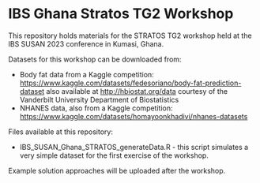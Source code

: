 # IBS Ghana Stratos TG2 Workshop

This repository holds materials for the STRATOS TG2 workshop held at the IBS SUSAN 2023 conference in Kumasi, Ghana.

Datasets for this workshop can be downloaded from:

* Body fat data from a Kaggle competition: https://www.kaggle.com/datasets/fedesoriano/body-fat-prediction-dataset also available at http://hbiostat.org/data courtesy of the Vanderbilt University Department of Biostatistics
* NHANES data, also from a Kaggle competition: https://www.kaggle.com/datasets/homayoonkhadivi/nhanes-datasets

Files available at this repository:

* IBS_SUSAN_Ghana_STRATOS_generateData.R - this script simulates a very simple dataset for the first exercise of the workshop.

Example solution approaches will be uploaded after the workshop.
